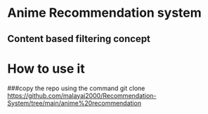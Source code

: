 # Anime Recommendation system
 ## Content based filtering concept
# How to use it 
 ###copy the repo using the command 
  git clone https://github.com/malayaj2000/Recommendation-System/tree/main/anime%20recommendation
 
